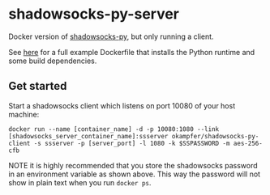 # shadowsocks-py-server
Docker version of [shadowsocks-py](https://pypi.python.org/pypi/shadowsocks-py), but only running a client.

See [here](https://github.com/gliderlabs/docker-alpine/blob/master/docs/usage.md#example) for a full example Dockerfile that installs the Python runtime and some build dependencies.

## Get started
Start a shadowsocks client which listens on port 10080 of your host machine:
```shell
docker run --name [container_name] -d -p 10080:1080 --link [shadowsocks_server_container_name]:ssserver okampfer/shadowsocks-py-client -s ssserver -p [server_port] -l 1080 -k $SSPASSWORD -m aes-256-cfb
```

NOTE it is highly recommended that you store the shadowsocks password in an environment variable as shown above. This way the password will not show in plain text when you run `docker ps`.
